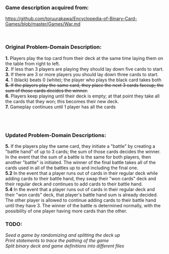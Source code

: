 ### Game description acquired from:
   https://github.com/toruurakawa/Encyclopedia-of-Binary-Card-Games/blob/master/Games/War.md

<br>

### Original Problem-Domain Description:
**1.** Players play the top card from their deck at the same time laying them on the table from right to left.
<br>
**2.** If less than 3 players are playing they should lay down five cards to start.
<br>
**3.** If there are 3 or more players you should lay down three cards to start.
<br>
**4.** 1 (black) beats 0 (white); the player who plays the black card takes both
<br>
~~**5.** If the players play the same card, they place the next 3 cards faceup; the sum of those cards decides the winner.~~
<br>
**6.** Players keep playing until their deck is empty; at that point they take all the cards that they won; this becomes their new deck.
<br>
**7.** Gameplay continues until 1 player has all the cards

<br><br>

### Updated Problem-Domain Descriptions:
**5.** If the players play the same card, they initiate a "battle" by creating a "battle hand" of up to 3 cards; the sum of those cards decides the winner. In the event that the sum of a battle is the same for both players, then another "battle" is initiated. The winner of the final battle takes all of the cards used in all of the battles up to and including the final one.
<br>
**5.2** In the event that a player runs out of cards in their regular deck while adding cards to their battle hand, they swap their "won cards" deck and their regular deck and continues to add cards to their battle hand.
<br>
**5.4** In the event that a player runs out of cards in their regular deck and their "won cards" deck, that player's battle hand sum is already decided. The other player is allowed to continue adding cards to their battle hand until they have 3. The winner of the battle is determined normally, with the possibility of one player having more cards than the other.


### TODO:
*Seed a game by randomizing and splitting the deck up*
<br>
*Print statements to trace the pathing of the game*
<br>
*Split binary deck and game definitions into different files*
